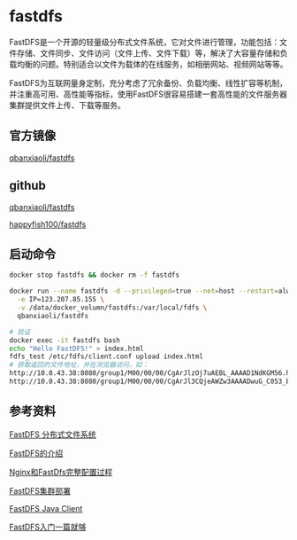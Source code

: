 # fastdfs

FastDFS是一个开源的轻量级分布式文件系统，它对文件进行管理，功能包括：文件存储、文件同步、文件访问（文件上传、文件下载）等，解决了大容量存储和负载均衡的问题。特别适合以文件为载体的在线服务，如相册网站、视频网站等等。

FastDFS为互联网量身定制，充分考虑了冗余备份、负载均衡、线性扩容等机制，并注重高可用、高性能等指标，使用FastDFS很容易搭建一套高性能的文件服务器集群提供文件上传、下载等服务。

## 官方镜像

[qbanxiaoli/fastdfs](https://hub.docker.com/r/qbanxiaoli/fastdfs)

## github

[qbanxiaoli/fastdfs](https://github.com/qbanxiaoli/fastdfs)

[happyfish100/fastdfs](https://github.com/happyfish100/fastdfs)

## 启动命令

```sh
docker stop fastdfs && docker rm -f fastdfs

docker run --name fastdfs -d --privileged=true --net=host --restart=always \
  -e IP=123.207.85.155 \
  -v /data/docker_volumn/fastdfs:/var/local/fdfs \
  qbanxiaoli/fastdfs

# 验证
docker exec -it fastdfs bash
echo "Hello FastDFS!" > index.html
fdfs_test /etc/fdfs/client.conf upload index.html
# 获取返回的文件地址，并在浏览器访问，如：
http://10.0.43.38:8080/group1/M00/00/00/CgArJlzOj7uAEBL_AAAAD1NdKGM56.html
http://10.0.43.38:8080/group1/M00/00/00/CgArJl3CQjeAWZw3AAAADwuG_C053_big.html
```

## 参考资料

[FastDFS 分布式文件系统](https://blog.csdn.net/kamroselee/article/details/80334621)

[FastDFS的介绍](https://www.cnblogs.com/shenxm/p/8459292.html)

[Nginx和FastDfs完整配置过程](https://blog.csdn.net/qq_34301871/article/details/80060235)

[FastDFS集群部署](https://www.cnblogs.com/cnmenglang/p/6731209.html)

[FastDFS Java Client](https://cloud.tencent.com/developer/article/1407660)

[FastDFS入门一篇就够](https://segmentfault.com/a/1190000018251300?utm_source=tag-newest)
